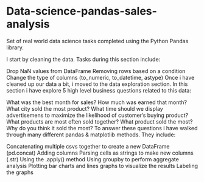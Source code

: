 # Data-science-pandas-sales-analysis
Set of real world data science tasks completed using the Python Pandas library.













I start by cleaning the data. Tasks during this section include:

Drop NaN values from DataFrame
Removing rows based on a condition
Change the type of columns (to_numeric, to_datetime, astype)
Once i have cleaned up our data a bit, i moved to the data exploration section. In this section i have explore 5 high level business questions related to this data:

What was the best month for sales? How much was earned that month?
What city sold the most product?
What time should we display advertisemens to maximize the likelihood of customer’s buying product?
What products are most often sold together?
What product sold the most? Why do you think it sold the most?
To answer these questions i have walked through many different pandas & matplotlib methods. They include:

Concatenating multiple csvs together to create a new DataFrame (pd.concat)
Adding columns
Parsing cells as strings to make new columns (.str)
Using the .apply() method
Using groupby to perform aggregate analysis
Plotting bar charts and lines graphs to visualize the results
Labeling the graphs
